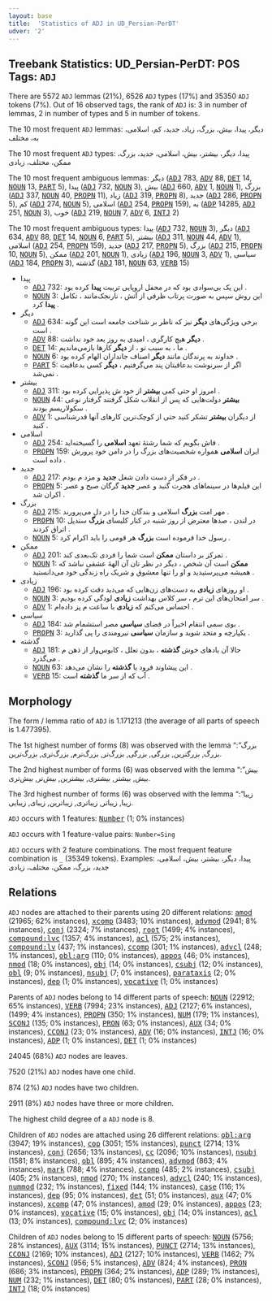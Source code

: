 ```yaml
---
layout: base
title:  'Statistics of ADJ in UD_Persian-PerDT'
udver: '2'
---
```


## Treebank Statistics: UD_Persian-PerDT: POS Tags: `ADJ`

There are 5572 `ADJ` lemmas (21%), 6526 `ADJ` types (17%) and 35350 `ADJ` tokens (7%).
Out of 16 observed tags, the rank of `ADJ` is: 3 in number of lemmas, 2 in number of types and 5 in number of tokens.

The 10 most frequent `ADJ` lemmas: دیگر، پیدا، بیش، بزرگ، زیاد، جدید، کم، اسلامی، به، مختلف

The 10 most frequent `ADJ` types:  پیدا، دیگر، بیشتر، بیش، اسلامی، جدید، بزرگ، ممکن، مختلف، زیادی

The 10 most frequent ambiguous lemmas: دیگر (<tt><a href="fa_perdt-pos-ADJ.html">ADJ</a></tt> 783, <tt><a href="fa_perdt-pos-ADV.html">ADV</a></tt> 88, <tt><a href="fa_perdt-pos-DET.html">DET</a></tt> 14, <tt><a href="fa_perdt-pos-NOUN.html">NOUN</a></tt> 13, <tt><a href="fa_perdt-pos-PART.html">PART</a></tt> 5), پیدا (<tt><a href="fa_perdt-pos-ADJ.html">ADJ</a></tt> 732, <tt><a href="fa_perdt-pos-NOUN.html">NOUN</a></tt> 3), بیش (<tt><a href="fa_perdt-pos-ADJ.html">ADJ</a></tt> 660, <tt><a href="fa_perdt-pos-ADV.html">ADV</a></tt> 1, <tt><a href="fa_perdt-pos-NOUN.html">NOUN</a></tt> 1), بزرگ (<tt><a href="fa_perdt-pos-ADJ.html">ADJ</a></tt> 337, <tt><a href="fa_perdt-pos-NOUN.html">NOUN</a></tt> 40, <tt><a href="fa_perdt-pos-PROPN.html">PROPN</a></tt> 11), زیاد (<tt><a href="fa_perdt-pos-ADJ.html">ADJ</a></tt> 319, <tt><a href="fa_perdt-pos-PROPN.html">PROPN</a></tt> 8), جدید (<tt><a href="fa_perdt-pos-ADJ.html">ADJ</a></tt> 286, <tt><a href="fa_perdt-pos-PROPN.html">PROPN</a></tt> 5), کم (<tt><a href="fa_perdt-pos-ADJ.html">ADJ</a></tt> 274, <tt><a href="fa_perdt-pos-NOUN.html">NOUN</a></tt> 5), اسلامی (<tt><a href="fa_perdt-pos-ADJ.html">ADJ</a></tt> 254, <tt><a href="fa_perdt-pos-PROPN.html">PROPN</a></tt> 159), به (<tt><a href="fa_perdt-pos-ADP.html">ADP</a></tt> 14285, <tt><a href="fa_perdt-pos-ADJ.html">ADJ</a></tt> 251, <tt><a href="fa_perdt-pos-NOUN.html">NOUN</a></tt> 3), خوب (<tt><a href="fa_perdt-pos-ADJ.html">ADJ</a></tt> 219, <tt><a href="fa_perdt-pos-NOUN.html">NOUN</a></tt> 7, <tt><a href="fa_perdt-pos-ADV.html">ADV</a></tt> 6, <tt><a href="fa_perdt-pos-INTJ.html">INTJ</a></tt> 2)

The 10 most frequent ambiguous types:  پیدا (<tt><a href="fa_perdt-pos-ADJ.html">ADJ</a></tt> 732, <tt><a href="fa_perdt-pos-NOUN.html">NOUN</a></tt> 3), دیگر (<tt><a href="fa_perdt-pos-ADJ.html">ADJ</a></tt> 634, <tt><a href="fa_perdt-pos-ADV.html">ADV</a></tt> 88, <tt><a href="fa_perdt-pos-DET.html">DET</a></tt> 14, <tt><a href="fa_perdt-pos-NOUN.html">NOUN</a></tt> 6, <tt><a href="fa_perdt-pos-PART.html">PART</a></tt> 5), بیشتر (<tt><a href="fa_perdt-pos-ADJ.html">ADJ</a></tt> 311, <tt><a href="fa_perdt-pos-NOUN.html">NOUN</a></tt> 44, <tt><a href="fa_perdt-pos-ADV.html">ADV</a></tt> 1), اسلامی (<tt><a href="fa_perdt-pos-ADJ.html">ADJ</a></tt> 254, <tt><a href="fa_perdt-pos-PROPN.html">PROPN</a></tt> 159), جدید (<tt><a href="fa_perdt-pos-ADJ.html">ADJ</a></tt> 217, <tt><a href="fa_perdt-pos-PROPN.html">PROPN</a></tt> 5), بزرگ (<tt><a href="fa_perdt-pos-ADJ.html">ADJ</a></tt> 215, <tt><a href="fa_perdt-pos-PROPN.html">PROPN</a></tt> 10, <tt><a href="fa_perdt-pos-NOUN.html">NOUN</a></tt> 5), ممکن (<tt><a href="fa_perdt-pos-ADJ.html">ADJ</a></tt> 201, <tt><a href="fa_perdt-pos-NOUN.html">NOUN</a></tt> 1), زیادی (<tt><a href="fa_perdt-pos-ADJ.html">ADJ</a></tt> 196, <tt><a href="fa_perdt-pos-NOUN.html">NOUN</a></tt> 3, <tt><a href="fa_perdt-pos-ADV.html">ADV</a></tt> 1), سیاسی (<tt><a href="fa_perdt-pos-ADJ.html">ADJ</a></tt> 184, <tt><a href="fa_perdt-pos-PROPN.html">PROPN</a></tt> 3), گذشته (<tt><a href="fa_perdt-pos-ADJ.html">ADJ</a></tt> 181, <tt><a href="fa_perdt-pos-NOUN.html">NOUN</a></tt> 63, <tt><a href="fa_perdt-pos-VERB.html">VERB</a></tt> 15)


* پیدا
  * <tt><a href="fa_perdt-pos-ADJ.html">ADJ</a></tt> 732: این یک بی‌سوادی بود که در محفل اروپایی تربیت <b>پیدا</b> کرده بود .
  * <tt><a href="fa_perdt-pos-NOUN.html">NOUN</a></tt> 3: این روش سپس به صورت پرتاب ظرفی از آتش ، نارنجک‌مانند ، تکامل <b>پیدا</b> کرد .
* دیگر
  * <tt><a href="fa_perdt-pos-ADJ.html">ADJ</a></tt> 634: برخی ویژگی‌های <b>دیگر</b> نیز که ناظر بر شناخت جامعه است این گونه است .
  * <tt><a href="fa_perdt-pos-ADV.html">ADV</a></tt> 88: <b>دیگر</b> هیچ کارگری ، امیدی به روز بعد خود نداشت .
  * <tt><a href="fa_perdt-pos-DET.html">DET</a></tt> 14: ما ، به سبب تو ، از <b>دیگر</b> کارها بازمی‌ماندیم .
  * <tt><a href="fa_perdt-pos-NOUN.html">NOUN</a></tt> 6: خداوند به پرندگان مانند <b>دیگر</b> اصناف جانداران الهام کرده بود .
  * <tt><a href="fa_perdt-pos-PART.html">PART</a></tt> 5: اگر از سرنوشت بدعاقبتان پند می‌گرفتیم ، <b>دیگر</b> کسی بدعاقبت نمی‌شد .
* بیشتر
  * <tt><a href="fa_perdt-pos-ADJ.html">ADJ</a></tt> 311: امروز او حتی کمی <b>بیشتر</b> از خود ش پذیرایی کرده بود .
  * <tt><a href="fa_perdt-pos-NOUN.html">NOUN</a></tt> 44: <b>بیشتر</b> دولت‌هایی که پس از انقلاب شکل گرفتند گرفتار نوعی سکولاریسم بودند .
  * <tt><a href="fa_perdt-pos-ADV.html">ADV</a></tt> 1: از دیگران <b>بیشتر</b> تشکر کنید حتی از کوچک‌ترین کارهای آنها قدرشناسی کنید .
* اسلامی
  * <tt><a href="fa_perdt-pos-ADJ.html">ADJ</a></tt> 254: فاش بگویم که شما رشتهٔ تعهد <b>اسلامی</b> را گسیخته‌اید .
  * <tt><a href="fa_perdt-pos-PROPN.html">PROPN</a></tt> 159: ایران <b>اسلامی</b> همواره شخصیت‌های بزرگ را در دامن خود پرورش داده است .
* جدید
  * <tt><a href="fa_perdt-pos-ADJ.html">ADJ</a></tt> 217: در فکر از دست دادن شغل <b>جدید</b> و مزد م بودم .
  * <tt><a href="fa_perdt-pos-PROPN.html">PROPN</a></tt> 5: این فیلم‌ها در سینماهای هجرت گنبد و عصر <b>جدید</b> گرگان صبح و عصر اکران شد .
* بزرگ
  * <tt><a href="fa_perdt-pos-ADJ.html">ADJ</a></tt> 215: مهر امت <b>بزرگ</b> اسلامی و بندگان خدا را در دل می‌پرورند .
  * <tt><a href="fa_perdt-pos-PROPN.html">PROPN</a></tt> 10: در لندن ، صدها معترض از روز شنبه در کنار کلیسای <b>بزرگ</b> سندپل اتراق کردند .
  * <tt><a href="fa_perdt-pos-NOUN.html">NOUN</a></tt> 5: رسول خدا فرموده است <b>بزرگ</b> هر قومی را باید اکرام کرد .
* ممکن
  * <tt><a href="fa_perdt-pos-ADJ.html">ADJ</a></tt> 201: تمرکز بر داستان <b>ممکن</b> است شما را فردی تک‌بعدی کند .
  * <tt><a href="fa_perdt-pos-NOUN.html">NOUN</a></tt> 1: <b>ممکن</b> است آن شخص ، دیگر در نظر تان آن الههٔ عشقی نباشد که همیشه می‌پرستیدید و او را تنها معشوق و شریک راه زندگی خود می‌دانستید .
* زیادی
  * <tt><a href="fa_perdt-pos-ADJ.html">ADJ</a></tt> 196: او روزهای <b>زیادی</b> به دست‌های زن‌هایی که می‌دید دقت کرده بود .
  * <tt><a href="fa_perdt-pos-NOUN.html">NOUN</a></tt> 3: سر امتحان‌های این ترم ، سر کلاس بهداشت <b>زیادی</b> لودگی کرده بودیم .
  * <tt><a href="fa_perdt-pos-ADV.html">ADV</a></tt> 1: احساس می‌کنم که <b>زیادی</b> با ساعت م پز داده‌ام .
* سیاسی
  * <tt><a href="fa_perdt-pos-ADJ.html">ADJ</a></tt> 184: بوی سمی انتقام اخیراً در فضای <b>سیاسی</b> مصر استشمام شد .
  * <tt><a href="fa_perdt-pos-PROPN.html">PROPN</a></tt> 3: یکپارچه و متحد شوید و سازمان <b>سیاسی</b> نیرومندی را پی گذارید .
* گذشته
  * <tt><a href="fa_perdt-pos-ADJ.html">ADJ</a></tt> 181: حالا آن یادهای خوش <b>گذشته</b> ، بدون تعلل ، کابوس‌وار از ذهن م می‌گذرد .
  * <tt><a href="fa_perdt-pos-NOUN.html">NOUN</a></tt> 63: این پیشاوند فرود یا <b>گذشته</b> را نشان می‌دهد .
  * <tt><a href="fa_perdt-pos-VERB.html">VERB</a></tt> 15: آب که از سر ما <b>گذشته</b> است .

## Morphology

The form / lemma ratio of `ADJ` is 1.171213 (the average of all parts of speech is 1.477395).

The 1st highest number of forms (8) was observed with the lemma “بزرگ”: بزرگ, بزرگترین, بزرگی, بزرگی‌, بزرگ‌تر, بزرگ‌ترم, بزرگ‌تری, بزرگ‌ترین.

The 2nd highest number of forms (6) was observed with the lemma “بیش”: بیش, بیشتر, بیشتری, بیشترین, بیش‌تر, بیش‌تری.

The 3rd highest number of forms (6) was observed with the lemma “زیبا”: زیبا, زیباتر, زیباتری, زیباترین, زیبای, زیبایی.

`ADJ` occurs with 1 features: <tt><a href="fa_perdt-feat-Number.html">Number</a></tt> (1; 0% instances)

`ADJ` occurs with 1 feature-value pairs: `Number=Sing`

`ADJ` occurs with 2 feature combinations.
The most frequent feature combination is `_` (35349 tokens).
Examples: پیدا، دیگر، بیشتر، بیش، اسلامی، جدید، بزرگ، ممکن، مختلف، زیادی


## Relations

`ADJ` nodes are attached to their parents using 20 different relations: <tt><a href="fa_perdt-dep-amod.html">amod</a></tt> (21965; 62% instances), <tt><a href="fa_perdt-dep-xcomp.html">xcomp</a></tt> (3483; 10% instances), <tt><a href="fa_perdt-dep-advmod.html">advmod</a></tt> (2941; 8% instances), <tt><a href="fa_perdt-dep-conj.html">conj</a></tt> (2324; 7% instances), <tt><a href="fa_perdt-dep-root.html">root</a></tt> (1499; 4% instances), <tt><a href="fa_perdt-dep-compound-lvc.html">compound:lvc</a></tt> (1357; 4% instances), <tt><a href="fa_perdt-dep-acl.html">acl</a></tt> (575; 2% instances), <tt><a href="fa_perdt-dep-compound-lv.html">compound:lv</a></tt> (437; 1% instances), <tt><a href="fa_perdt-dep-ccomp.html">ccomp</a></tt> (301; 1% instances), <tt><a href="fa_perdt-dep-advcl.html">advcl</a></tt> (248; 1% instances), <tt><a href="fa_perdt-dep-obl-arg.html">obl:arg</a></tt> (110; 0% instances), <tt><a href="fa_perdt-dep-appos.html">appos</a></tt> (46; 0% instances), <tt><a href="fa_perdt-dep-nmod.html">nmod</a></tt> (18; 0% instances), <tt><a href="fa_perdt-dep-obj.html">obj</a></tt> (14; 0% instances), <tt><a href="fa_perdt-dep-csubj.html">csubj</a></tt> (12; 0% instances), <tt><a href="fa_perdt-dep-obl.html">obl</a></tt> (9; 0% instances), <tt><a href="fa_perdt-dep-nsubj.html">nsubj</a></tt> (7; 0% instances), <tt><a href="fa_perdt-dep-parataxis.html">parataxis</a></tt> (2; 0% instances), <tt><a href="fa_perdt-dep-dep.html">dep</a></tt> (1; 0% instances), <tt><a href="fa_perdt-dep-vocative.html">vocative</a></tt> (1; 0% instances)

Parents of `ADJ` nodes belong to 14 different parts of speech: <tt><a href="fa_perdt-pos-NOUN.html">NOUN</a></tt> (22912; 65% instances), <tt><a href="fa_perdt-pos-VERB.html">VERB</a></tt> (7994; 23% instances), <tt><a href="fa_perdt-pos-ADJ.html">ADJ</a></tt> (2127; 6% instances),  (1499; 4% instances), <tt><a href="fa_perdt-pos-PROPN.html">PROPN</a></tt> (350; 1% instances), <tt><a href="fa_perdt-pos-NUM.html">NUM</a></tt> (179; 1% instances), <tt><a href="fa_perdt-pos-SCONJ.html">SCONJ</a></tt> (135; 0% instances), <tt><a href="fa_perdt-pos-PRON.html">PRON</a></tt> (63; 0% instances), <tt><a href="fa_perdt-pos-AUX.html">AUX</a></tt> (34; 0% instances), <tt><a href="fa_perdt-pos-CCONJ.html">CCONJ</a></tt> (23; 0% instances), <tt><a href="fa_perdt-pos-ADV.html">ADV</a></tt> (16; 0% instances), <tt><a href="fa_perdt-pos-INTJ.html">INTJ</a></tt> (16; 0% instances), <tt><a href="fa_perdt-pos-ADP.html">ADP</a></tt> (1; 0% instances), <tt><a href="fa_perdt-pos-DET.html">DET</a></tt> (1; 0% instances)

24045 (68%) `ADJ` nodes are leaves.

7520 (21%) `ADJ` nodes have one child.

874 (2%) `ADJ` nodes have two children.

2911 (8%) `ADJ` nodes have three or more children.

The highest child degree of a `ADJ` node is 8.

Children of `ADJ` nodes are attached using 26 different relations: <tt><a href="fa_perdt-dep-obl-arg.html">obl:arg</a></tt> (3947; 19% instances), <tt><a href="fa_perdt-dep-cop.html">cop</a></tt> (3051; 15% instances), <tt><a href="fa_perdt-dep-punct.html">punct</a></tt> (2714; 13% instances), <tt><a href="fa_perdt-dep-conj.html">conj</a></tt> (2656; 13% instances), <tt><a href="fa_perdt-dep-cc.html">cc</a></tt> (2096; 10% instances), <tt><a href="fa_perdt-dep-nsubj.html">nsubj</a></tt> (1581; 8% instances), <tt><a href="fa_perdt-dep-obl.html">obl</a></tt> (895; 4% instances), <tt><a href="fa_perdt-dep-advmod.html">advmod</a></tt> (863; 4% instances), <tt><a href="fa_perdt-dep-mark.html">mark</a></tt> (788; 4% instances), <tt><a href="fa_perdt-dep-ccomp.html">ccomp</a></tt> (485; 2% instances), <tt><a href="fa_perdt-dep-csubj.html">csubj</a></tt> (405; 2% instances), <tt><a href="fa_perdt-dep-nmod.html">nmod</a></tt> (270; 1% instances), <tt><a href="fa_perdt-dep-advcl.html">advcl</a></tt> (240; 1% instances), <tt><a href="fa_perdt-dep-nummod.html">nummod</a></tt> (232; 1% instances), <tt><a href="fa_perdt-dep-fixed.html">fixed</a></tt> (144; 1% instances), <tt><a href="fa_perdt-dep-case.html">case</a></tt> (116; 1% instances), <tt><a href="fa_perdt-dep-dep.html">dep</a></tt> (95; 0% instances), <tt><a href="fa_perdt-dep-det.html">det</a></tt> (51; 0% instances), <tt><a href="fa_perdt-dep-aux.html">aux</a></tt> (47; 0% instances), <tt><a href="fa_perdt-dep-xcomp.html">xcomp</a></tt> (47; 0% instances), <tt><a href="fa_perdt-dep-amod.html">amod</a></tt> (29; 0% instances), <tt><a href="fa_perdt-dep-appos.html">appos</a></tt> (23; 0% instances), <tt><a href="fa_perdt-dep-vocative.html">vocative</a></tt> (15; 0% instances), <tt><a href="fa_perdt-dep-obj.html">obj</a></tt> (14; 0% instances), <tt><a href="fa_perdt-dep-acl.html">acl</a></tt> (13; 0% instances), <tt><a href="fa_perdt-dep-compound-lvc.html">compound:lvc</a></tt> (2; 0% instances)

Children of `ADJ` nodes belong to 15 different parts of speech: <tt><a href="fa_perdt-pos-NOUN.html">NOUN</a></tt> (5756; 28% instances), <tt><a href="fa_perdt-pos-AUX.html">AUX</a></tt> (3114; 15% instances), <tt><a href="fa_perdt-pos-PUNCT.html">PUNCT</a></tt> (2714; 13% instances), <tt><a href="fa_perdt-pos-CCONJ.html">CCONJ</a></tt> (2169; 10% instances), <tt><a href="fa_perdt-pos-ADJ.html">ADJ</a></tt> (2127; 10% instances), <tt><a href="fa_perdt-pos-VERB.html">VERB</a></tt> (1462; 7% instances), <tt><a href="fa_perdt-pos-SCONJ.html">SCONJ</a></tt> (956; 5% instances), <tt><a href="fa_perdt-pos-ADV.html">ADV</a></tt> (824; 4% instances), <tt><a href="fa_perdt-pos-PRON.html">PRON</a></tt> (686; 3% instances), <tt><a href="fa_perdt-pos-PROPN.html">PROPN</a></tt> (364; 2% instances), <tt><a href="fa_perdt-pos-ADP.html">ADP</a></tt> (289; 1% instances), <tt><a href="fa_perdt-pos-NUM.html">NUM</a></tt> (232; 1% instances), <tt><a href="fa_perdt-pos-DET.html">DET</a></tt> (80; 0% instances), <tt><a href="fa_perdt-pos-PART.html">PART</a></tt> (28; 0% instances), <tt><a href="fa_perdt-pos-INTJ.html">INTJ</a></tt> (18; 0% instances)

